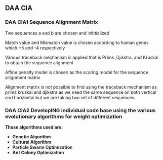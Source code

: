 ## DAA CIA
### <B>DAA CIA1 Sequence Alignment Matrix</B>
Two sequences a and b are chosen and inititialized

Match value and Mismatch value is chosen according to human genes which +5 and -4 respectively

Various traceback mechanism is applied that is Prims ,Djikstra, and Kruskal to obtain the sequence alignment

Affine penalty model is chosen as the scoring model for the sequence allignment matrix

Alignment matrix is not possible to find using the traceback mechanism as prims kruskal and djikstra as we need the same sequence on both vertical and horizontal but 
we are taking two set of different sequences.

### <B>DAA CIA2 DevelopING individual code base using the various evolutionary algorithms for weight optimization
These algorithms used are:
<ul>
<li>Genetic Algorithm
<li>Cultural Algorithm
<li>Particle Swarm Optimization
<li>Ant Colony Optimization
</ul>


